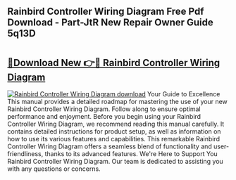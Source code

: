 ## Rainbird Controller Wiring Diagram Free Pdf Download - Part-JtR New Repair Owner Guide 5q13D

# <h2><a href="http://dfhj5u.blite.top/?on=Rainbird+Controller+Wiring+Diagram">🔗Download New 👉🔴 Rainbird Controller Wiring Diagram</a></h2>

[![Rainbird Controller Wiring Diagram download](https://i.imgur.com/lujVjoI.png)](http://dfhj5u.blite.top/?on=Rainbird+Controller+Wiring+Diagram)
Your Guide to Excellence This manual provides a detailed roadmap for mastering the use of your new Rainbird Controller Wiring Diagram. Follow along to ensure optimal performance and enjoyment. Before you begin using your Rainbird Controller Wiring Diagram, we recommend reading this manual carefully. It contains detailed instructions for product setup, as well as information on how to use its various features and capabilities. This remarkable Rainbird Controller Wiring Diagram offers a seamless blend of functionality and user-friendliness, thanks to its advanced features. We're Here to Support You Rainbird Controller Wiring Diagram. Our team is dedicated to assisting you with any questions or concerns.
